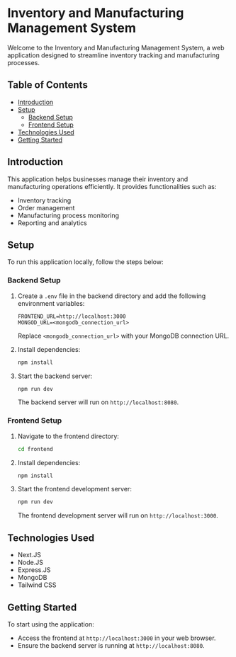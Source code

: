 # Inventory and Manufacturing Management System

Welcome to the Inventory and Manufacturing Management System, a web application designed to streamline inventory tracking and manufacturing processes.

## Table of Contents
- [Introduction](#introduction)
- [Setup](#setup)
  - [Backend Setup](#backend-setup)
  - [Frontend Setup](#frontend-setup)
- [Technologies Used](#technologies-used)
- [Getting Started](#getting-started)

## Introduction

This application helps businesses manage their inventory and manufacturing operations efficiently. It provides functionalities such as:
- Inventory tracking
- Order management
- Manufacturing process monitoring
- Reporting and analytics

## Setup

To run this application locally, follow the steps below:

### Backend Setup

1. Create a `.env` file in the backend directory and add the following environment variables:
   ```
   FRONTEND_URL=http://localhost:3000
   MONGOD_URL=<mongodb_connection_url>
   ```
   Replace `<mongodb_connection_url>` with your MongoDB connection URL.

2. Install dependencies:
   ```bash
   npm install
   ```

3. Start the backend server:
   ```bash
   npm run dev
   ```
   The backend server will run on `http://localhost:8080`.

### Frontend Setup

1. Navigate to the frontend directory:
   ```bash
   cd frontend
   ```

2. Install dependencies:
   ```bash
   npm install
   ```

3. Start the frontend development server:
   ```bash
   npm run dev
   ```
   The frontend development server will run on `http://localhost:3000`.

## Technologies Used

- Next.JS
- Node.JS
- Express.JS
- MongoDB
- Tailwind CSS

## Getting Started

To start using the application:
- Access the frontend at `http://localhost:3000` in your web browser.
- Ensure the backend server is running at `http://localhost:8080`.